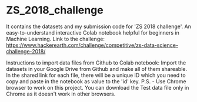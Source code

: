 # ZS_2018_challenge
It contains the datasets and my submission code for 'ZS 2018 challenge'. An easy-to-understand interactive Colab notebook helpful for beginners in Machine Learning.
Link to the challenge: https://www.hackerearth.com/challenge/competitive/zs-data-science-challenge-2018/

Instructions to import data files from Github to Colab notebook:
Import the datasets in your Google Drive from Github and make all of them shareable. In the shared link for each file, there will be a unique ID which you need to copy and paste in the notebook as value to the 'id' key.
P.S. - Use Chrome browser to work on this project. You can download the Test data file only in Chrome as it doesn't work in other browsers.

